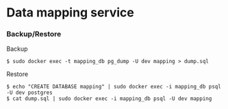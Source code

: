 # Data mapping service



### Backup/Restore

Backup
```
$ sudo docker exec -t mapping_db pg_dump -U dev mapping > dump.sql
```

Restore
```
$ echo "CREATE DATABASE mapping" | sudo docker exec -i mapping_db psql -U dev postgres
$ cat dump.sql | sudo docker exec -i mapping_db psql -U dev mapping
```
